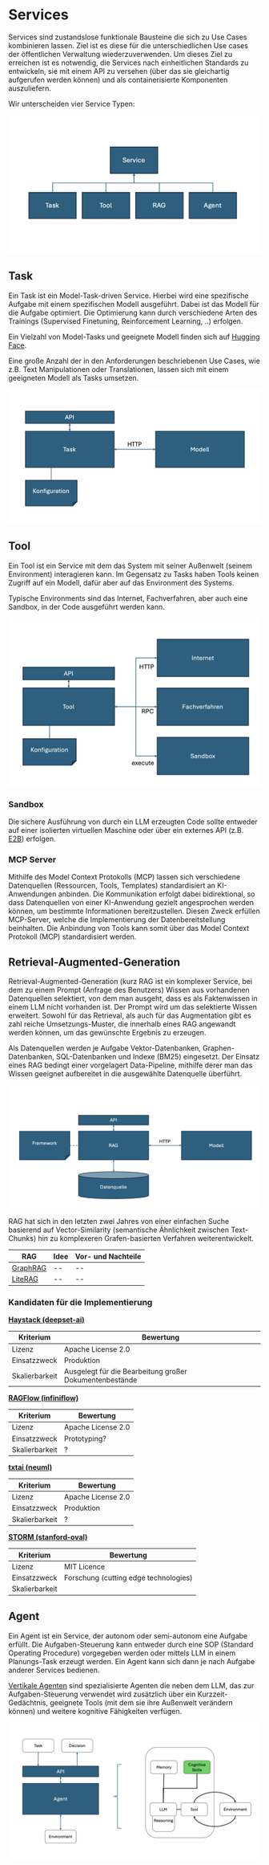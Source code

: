 # Services

Services sind zustandslose funktionale Bausteine die sich zu Use Cases kombinieren lassen. Ziel ist es diese für die unterschiedlichen Use cases der öffentlichen Verwaltung wiederzuverwenden. Um dieses Ziel zu erreichen ist es notwendig, die Services nach einheitlichen Standards zu entwickeln, sie mit einem API zu versehen (über das sie gleichartig aufgerufen werden können) und als containerisierte Komponenten auszuliefern.

Wir unterscheiden vier Service Typen:

![image](services.png)

## Task

Ein Task ist ein Model-Task-driven Service. Hierbei wird eine spezifische Aufgabe mit einem spezifischen Modell ausgeführt. Dabei ist das Modell für die Aufgabe optimiert. Die Optimierung kann durch verschiedene Arten des Trainings (Supervised Finetuning, Reinforcement Learning, ..) erfolgen.

Ein Vielzahl von Model-Tasks und geeignete Modell finden sich auf [Hugging Face](https://huggingface.co/tasks).

Eine große Anzahl der in den Anforderungen beschriebenen Use Cases, wie z.B. Text Manipulationen oder Translationen, lassen sich mit einem geeigneten Modell als Tasks umsetzen.

![image](task.png)

## Tool

Ein Tool ist ein Service mit dem das System mit seiner Außenwelt (seinem Environment) interagieren kann. Im Gegensatz zu Tasks haben Tools keinen Zugriff auf ein Modell, dafür aber auf das Environment des Systems.

Typische Environments sind das Internet, Fachverfahren, aber auch eine Sandbox, in der Code ausgeführt werden kann.

![image](tool.png)

### Sandbox

Die sichere Ausführung von durch ein LLM erzeugten Code sollte entweder auf einer isolierten virtuellen Maschine oder über ein externes API (z.B. [E2B](https://e2b.dev)) erfolgen.

### MCP Server

Mithilfe des Model Context Protokolls (MCP) lassen sich verschiedene Datenquellen (Ressourcen, Tools, Templates) standardisiert an KI-Anwendungen anbinden. Die Kommunikation erfolgt dabei bidirektional, so dass Datenquellen von einer KI-Anwendung gezielt angesprochen werden können, um bestimmte Informationen bereitzustellen. Diesen Zweck erfüllen MCP-Server, welche die Implementierung der Datenbereitstellung beinhalten. Die Anbindung von Tools kann somit über das Model Context Protokoll (MCP) standardisiert werden.

## Retrieval-Augmented-Generation

Retrieval-Augmented-Generation (kurz RAG ist ein komplexer Service, bei dem zu einem Prompt (Anfrage des Benutzers) Wissen aus vorhandenen Datenquellen selektiert, von dem man ausgeht, dass es als Faktenwissen in einem LLM nicht vorhanden ist. Der Prompt wird um das selektierte Wissen erweitert. Sowohl für das Retrieval, als auch für das Augmentation gibt es zahl reiche Umsetzungs-Muster, die innerhalb eines RAG angewandt werden können, um das gewünschte Ergebnis zu erzeugen.

Als Datenquellen werden je Aufgabe Vektor-Datenbanken, Graphen-Datenbanken, SQL-Datenbanken und Indexe (BM25) eingesetzt. Der Einsatz eines RAG bedingt einer vorgelagert Data-Pipeline, mithilfe derer man das Wissen geeignet aufbereitet in die ausgewählte Datenquelle überführt.

![image](rag.png)

RAG hat sich in den letzten zwei Jahres von einer einfachen Suche basierend auf Vector-Similarity (semantische Ähnlichkeit zwischen Text-Chunks) hin zu komplexeren Grafen-basierten Verfahren weiterentwickelt.

|RAG|Idee|Vor- und Nachteile|
|---|----|------------------|
|[GraphRAG](https://microsoft.github.io/graphrag/)|--|--|
|[LiteRAG](https://github.com/HKUDS/LightRAG)|--|--|

### Kandidaten für die Implementierung

**[Haystack (deepset-ai)](https://github.com/deepset-ai/haystack)**

|Kriterium  |Bewertung|
|-----------|------------------|
|Lizenz     |Apache License 2.0|
|Einsatzzweck|Produktion|
|Skalierbarkeit|Ausgelegt für die Bearbeitung großer Dokumentenbestände|

**[RAGFlow (infiniflow)](https://github.com/infiniflow/ragflow)**

|Kriterium  |Bewertung|
|-----------|------------------|
|Lizenz     |Apache License 2.0|
|Einsatzzweck|Prototyping?|
|Skalierbarkeit|?|

**[txtai (neuml)](https://github.com/neuml/txtai)**

|Kriterium  |Bewertung|
|-----------|------------------|
|Lizenz     |Apache License 2.0|
|Einsatzzweck|Produktion|
|Skalierbarkeit|?|

**[STORM (stanford-oval)](https://github.com/stanford-oval/storm)**

|Kriterium  |Bewertung|
|-----------|------------------|
|Lizenz     |MIT Licence       |
|Einsatzzweck|Forschung (cutting edge technologies)|
|Skalierbarkeit||


## Agent

Ein Agent ist ein Service, der autonom oder semi-autonom eine Aufgabe erfüllt. Die Aufgaben-Steuerung kann entweder durch eine SOP (Standard Operating Procedure) vorgegeben werden oder mittels LLM in einem Planungs-Task erzeugt werden. Ein Agent kann sich dann je nach Aufgabe anderer Services bedienen. 

[Vertikale Agenten](https://arxiv.org/abs/2501.00881) sind spezialisierte Agenten die neben dem LLM, das zur Aufgaben-Steuerung verwendet wird zusätzlich über ein Kurzzeit-Gedächtnis, geeignete Tools (mit dem sie ihre Außenwelt verändern können) und weitere kognitive Fähigkeiten verfügen.

![image](agent.png)
